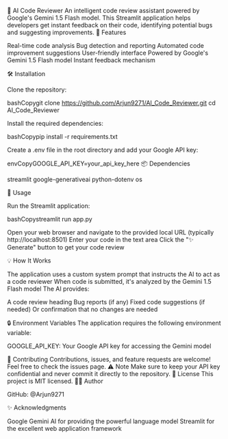 🤖 AI Code Reviewer
An intelligent code review assistant powered by Google's Gemini 1.5 Flash model. This Streamlit application helps developers get instant feedback on their code, identifying potential bugs and suggesting improvements.
🌟 Features

Real-time code analysis
Bug detection and reporting
Automated code improvement suggestions
User-friendly interface
Powered by Google's Gemini 1.5 Flash model
Instant feedback mechanism

🛠️ Installation

Clone the repository:

bashCopygit clone https://github.com/Arjun9271/AI_Code_Reviewer.git
cd AI_Code_Reviewer

Install the required dependencies:

bashCopypip install -r requirements.txt

Create a .env file in the root directory and add your Google API key:

envCopyGOOGLE_API_KEY=your_api_key_here
📦 Dependencies

streamlit
google-generativeai
python-dotenv
os

🚀 Usage

Run the Streamlit application:

bashCopystreamlit run app.py

Open your web browser and navigate to the provided local URL (typically http://localhost:8501)
Enter your code in the text area
Click the "✨ Generate" button to get your code review

💡 How It Works

The application uses a custom system prompt that instructs the AI to act as a code reviewer
When code is submitted, it's analyzed by the Gemini 1.5 Flash model
The AI provides:

A code review heading
Bug reports (if any)
Fixed code suggestions (if needed)
Or confirmation that no changes are needed



🔒 Environment Variables
The application requires the following environment variable:

GOOGLE_API_KEY: Your Google API key for accessing the Gemini model

🤝 Contributing
Contributions, issues, and feature requests are welcome! Feel free to check the issues page.
⚠️ Note
Make sure to keep your API key confidential and never commit it directly to the repository.
📝 License
This project is MIT licensed.
👨‍💻 Author

GitHub: @Arjun9271

✨ Acknowledgments

Google Gemini AI for providing the powerful language model
Streamlit for the excellent web application framework
